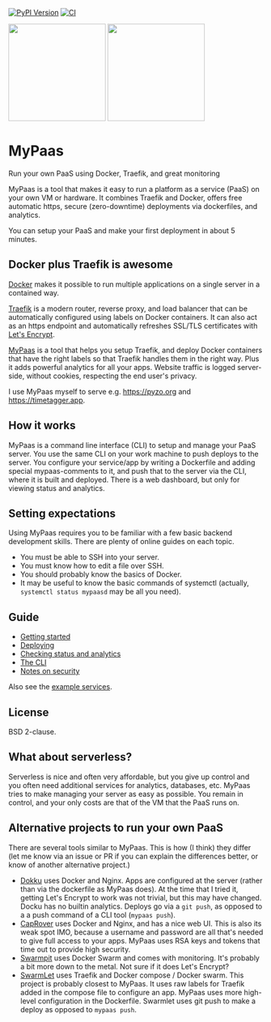 [![PyPI Version](https://img.shields.io/pypi/v/mypaas.svg)](https://pypi.python.org/pypi/mypaas/)
[![CI](https://github.com/almarklein/mypaas/workflows/CI/badge.svg?branch=master)](https://github.com/almarklein/mypaas/actions)

<img src="docs/screenshots/dashboard1.png" height=192></img>
<img src="docs/screenshots/dashboard3.png" height=192></img>

# MyPaas
Run your own PaaS using Docker, Traefik, and great monitoring

MyPaas is a tool that makes it easy to run a platform as a service (PaaS)
on your own VM or hardware. It combines Traefik and Docker, offers free
automatic https, secure (zero-downtime) deployments via dockerfiles, and analytics.

You can setup your PaaS and make your first deployment in about 5 minutes.

## Docker plus Traefik is awesome

[Docker](https://en.wikipedia.org/wiki/Docker_(software)) makes it
possible to run multiple applications on a single server in a contained
way.

[Traefik](https://traefik.io/) is a modern router, reverse proxy, and
load balancer that can be automatically configured using labels on
Docker containers. It can also act as an https endpoint and
automatically refreshes SSL/TLS certificates with [Let's Encrypt](https://letsencrypt.org/).

[MyPaas](https://github.com/almarklein/mypaas) is a tool that helps you
setup Traefik, and deploy Docker containers that have the right labels
so that Traefik handles them in the right way. Plus it adds
powerful analytics for all your apps. Website traffic is logged
server-side, without cookies, respecting the end user's privacy.

I use MyPaas myself to serve e.g. https://pyzo.org and https://timetagger.app.


## How it works

MyPaas is a command line interface (CLI) to setup and manage your PaaS server.
You use the same CLI on your work machine to push deploys to the server.
You configure your service/app by writing a Dockerfile and adding special
mypaas-comments to it, and push that to the server via the CLI, where it is built
and deployed. There is a web dashboard, but only for viewing status and analytics.


## Setting expectations

Using MyPaas requires you to be familiar with a few basic backend
development skills. There are plenty of online guides on each topic.

* You must be able to SSH into your server.
* You must know how to edit a file over SSH.
* You should probably know the basics of Docker.
* It may be useful to know the basic commands of systemctl
  (actually, `systemctl status mypaasd` may be all you need).


## Guide

* [Getting started](docs/gettingstarted.md)
* [Deploying](docs/deploying.md)
* [Checking status and analytics](docs/status.md)
* [The CLI](docs/cli.md)
* [Notes on security](docs/security.md)

Also see the [example services](https://github.com/almarklein/mypaas/tree/master/example_services).


## License

BSD 2-clause.


## What about serverless?

Serverless is nice and often very affordable, but you give up control
and you often need additional services for analytics, databases, etc.
MyPaas tries to make managing your server as easy as possible. You
remain in control, and your only costs are that of the VM that the PaaS
runs on.


## Alternative projects to run your own PaaS

There are several tools similar to MyPaas. This is how (I think) they
differ (let me know via an issue or PR if you can explain
the differences better, or know of another alternative project.)

* [Dokku](http://dokku.viewdocs.io/dokku) uses Docker and Nginx. Apps
  are configured at the server (rather than via the dockerfile as MyPaas does).
  At the time that I tried it, getting Let's Encrypt to work was not trivial,
  but this may have changed. Docku has no builtin analytics. Deploys
  go via a `git push`, as opposed to a a push command of a CLI tool
  (`mypaas push`).
* [CapRover](https://caprover.com) uses Docker and Nginx, and has a
  nice web UI. This is also its weak spot IMO, because a username
  and password are all that's needed to give full access to your apps.
  MyPaas uses RSA keys and tokens that time out to provide high security.
* [Swarmpit](https://swarmpit.io/) uses Docker Swarm and comes with monitoring.
  It's probably a bit more down to the metal. Not sure if it does Let's Encrypt?
* [SwarmLet](https://swarmlet.dev/) uses Traefik and Docker compose /
  Docker swarm. This project is probably closest to MyPaas. It uses raw
  labels for Traefik added in the compose file to configure an app.
  MyPaas uses more high-level configuration in the Dockerfile. Swarmlet
  uses git push to make a deploy as opposed to `mypaas push`.

